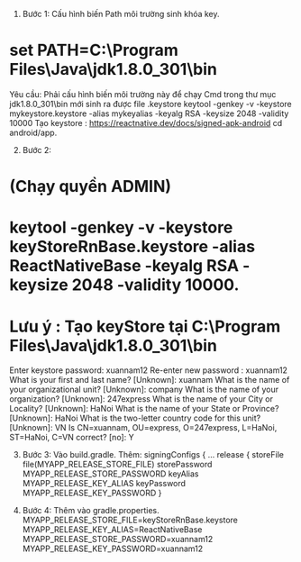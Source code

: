 1. Bước 1: Cấu hình biến Path môi trường sinh khóa key.
# set PATH=C:\Program Files\Java\jdk1.8.0_301\bin
Yêu cầu: Phải cấu hình biến môi trường này để chạy Cmd trong thư mục jdk1.8.0_301\bin mới sinh ra được file .keystore
keytool -genkey -v -keystore mykeystore.keystore -alias mykeyalias -keyalg RSA -keysize 2048 -validity 10000 
Tạo keystore : https://reactnative.dev/docs/signed-apk-android cd android/app.

2. Bước 2: 
#  (Chạy quyền ADMIN)
# keytool -genkey -v -keystore keyStoreRnBase.keystore -alias ReactNativeBase -keyalg RSA -keysize 2048 -validity 10000.
# Lưu ý : Tạo keyStore tại C:\Program Files\Java\jdk1.8.0_301\bin
  Enter keystore password: xuannam12 
  Re-enter new password : xuannam12 
 What is your first and last name?
  [Unknown]:  xuannam
What is the name of your organizational unit?
  [Unknown]:  company
What is the name of your organization?
  [Unknown]:  247express
What is the name of your City or Locality?
  [Unknown]:  HaNoi
What is the name of your State or Province?
  [Unknown]:  HaNoi
What is the two-letter country code for this unit?
  [Unknown]:  VN
Is CN=xuannam, OU=express, O=247express, L=HaNoi, ST=HaNoi, C=VN correct?
  [no]:  Y

3. Bước 3: Vào build.gradle.
Thêm:
   signingConfigs {
   ...
    release {
        storeFile file(MYAPP_RELEASE_STORE_FILE)
        storePassword MYAPP_RELEASE_STORE_PASSWORD
        keyAlias MYAPP_RELEASE_KEY_ALIAS
        keyPassword MYAPP_RELEASE_KEY_PASSWORD
    }

4. Bước 4: Thêm vào gradle.properties.
MYAPP_RELEASE_STORE_FILE=keyStoreRnBase.keystore
MYAPP_RELEASE_KEY_ALIAS=ReactNativeBase 
MYAPP_RELEASE_STORE_PASSWORD=xuannam12 
MYAPP_RELEASE_KEY_PASSWORD=xuannam12